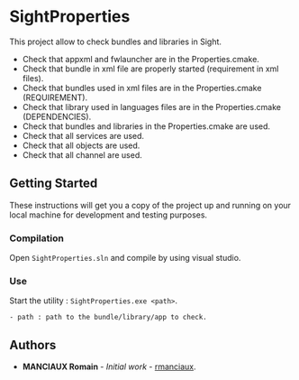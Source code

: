 # SightProperties

This project allow to check bundles and libraries in Sight.
* Check that appxml and fwlauncher are in the Properties.cmake.
* Check that bundle in xml file are properly started (requirement in xml files).
* Check that bundles used in xml files are in the Properties.cmake (REQUIREMENT).
* Check that library used in languages files are in the Properties.cmake (DEPENDENCIES).
* Check that bundles and libraries in the Properties.cmake are used.
* Check that all services are used.
* Check that all objects are used.
* Check that all channel are used.

## Getting Started

These instructions will get you a copy of the project up and running on your local machine for development and testing purposes.

### Compilation

Open `SightProperties.sln` and compile by using visual studio.

### Use

Start the utility : `SightProperties.exe <path>`.

```
- path : path to the bundle/library/app to check.
```

## Authors

* **MANCIAUX Romain** - *Initial work* - [rmanciaux](https://git.ircad.fr/rmanciaux).